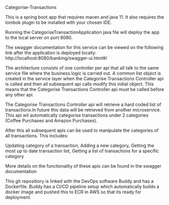 Categorise-Transactions

This is a spring boot app that requires maven and java 11. It also requires the lombok plugin to be installed with your chosen IDE.

Running the CategoriseTransactionApplication java file will deploy the app to the local server on port 8080.

The swagger documentation for this service can be viewed on the following link after the application is deployed locally:
http://localhost:8080/banking/swagger-ui.html#/

The architecture consists of one controller per api that all talk to the same service file where the business logic is carried out.
A common list object is created in the service layer when the Categorise Transactions Controller api is called and then all subsequent api calls modify this initial object. 
This means that the Categorise Transactions Controller api must be called before any other api.

The Categorise Transactions Controller api will retrieve a hard coded list of transactions.In future this data will be retrieved from another microservice.
This api wil automatically categorise transactions under 2 categories (Coffee Purchases and Amazon Purchases).

After this all subsequent apis can be used to manipulate the categories of all transactions. This includes:

Updating category of a transaction,
Adding a new category,
Getting the most up to date transaction list,
Getting a list of transactions for a specific category

More details on the functionality of these apis can be found in the swagger documentation

This git repositiory is linked with the DevOps software Buddy and has a Dockerfile. Buddy has a CI/CD pipeline setup which automatically builds a docker image and pushed this to ECR in AWS so that its ready for deployment.

